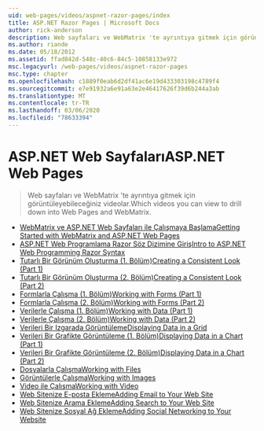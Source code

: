 ```yaml
---
uid: web-pages/videos/aspnet-razor-pages/index
title: ASP.NET Razor Pages | Microsoft Docs
author: rick-anderson
description: Web sayfaları ve WebMatrix 'te ayrıntıya gitmek için görüntüleyebileceğiniz videolar.
ms.author: riande
ms.date: 05/18/2012
ms.assetid: ffad842d-548c-40c6-84c5-10858133e972
msc.legacyurl: /web-pages/videos/aspnet-razor-pages
msc.type: chapter
ms.openlocfilehash: c1889f0eab6d2df41ac6e19d433303198c4789f4
ms.sourcegitcommit: e7e91932a6e91a63e2e46417626f39d6b244a3ab
ms.translationtype: MT
ms.contentlocale: tr-TR
ms.lasthandoff: 03/06/2020
ms.locfileid: "78633394"
---
```

# <a name="aspnet-web-pages"></a><span data-ttu-id="d0fd7-103">ASP.NET Web Sayfaları</span><span class="sxs-lookup"><span data-stu-id="d0fd7-103">ASP.NET Web Pages</span></span>

> <span data-ttu-id="d0fd7-104">Web sayfaları ve WebMatrix 'te ayrıntıya gitmek için görüntüleyebileceğiniz videolar.</span><span class="sxs-lookup"><span data-stu-id="d0fd7-104">Which videos you can view to drill down into Web Pages and WebMatrix.</span></span>

- [<span data-ttu-id="d0fd7-105">WebMatrix ve ASP.NET Web Sayfaları ile Çalışmaya Başlama</span><span class="sxs-lookup"><span data-stu-id="d0fd7-105">Getting Started with WebMatrix and ASP.NET Web Pages</span></span>](getting-started-with-webmatrix-and-aspnet-web-pages.md)
- [<span data-ttu-id="d0fd7-106">ASP.NET Web Programlama Razor Söz Dizimine Giriş</span><span class="sxs-lookup"><span data-stu-id="d0fd7-106">Intro to ASP.NET Web Programming Razor Syntax</span></span>](introduction-to-aspnet-web-programming-using-the-razor-syntax.md)
- [<span data-ttu-id="d0fd7-107">Tutarlı Bir Görünüm Oluşturma (1. Bölüm)</span><span class="sxs-lookup"><span data-stu-id="d0fd7-107">Creating a Consistent Look (Part 1)</span></span>](creating-a-consistent-look-part-1.md)
- [<span data-ttu-id="d0fd7-108">Tutarlı Bir Görünüm Oluşturma (2. Bölüm)</span><span class="sxs-lookup"><span data-stu-id="d0fd7-108">Creating a Consistent Look (Part 2)</span></span>](creating-a-consistent-look-part-2.md)
- [<span data-ttu-id="d0fd7-109">Formlarla Çalışma (1. Bölüm)</span><span class="sxs-lookup"><span data-stu-id="d0fd7-109">Working with Forms (Part 1)</span></span>](working-with-forms-part-1.md)
- [<span data-ttu-id="d0fd7-110">Formlarla Çalışma (2. Bölüm)</span><span class="sxs-lookup"><span data-stu-id="d0fd7-110">Working with Forms (Part 2)</span></span>](working-with-forms-part-2.md)
- [<span data-ttu-id="d0fd7-111">Verilerle Çalışma (1. Bölüm)</span><span class="sxs-lookup"><span data-stu-id="d0fd7-111">Working with Data (Part 1)</span></span>](working-with-data-part-1.md)
- [<span data-ttu-id="d0fd7-112">Verilerle Çalışma (2. Bölüm)</span><span class="sxs-lookup"><span data-stu-id="d0fd7-112">Working with Data (Part 2)</span></span>](working-with-data-part-2.md)
- [<span data-ttu-id="d0fd7-113">Verileri Bir Izgarada Görüntüleme</span><span class="sxs-lookup"><span data-stu-id="d0fd7-113">Displaying Data in a Grid</span></span>](displaying-data-in-a-grid.md)
- [<span data-ttu-id="d0fd7-114">Verileri Bir Grafikte Görüntüleme (1. Bölüm)</span><span class="sxs-lookup"><span data-stu-id="d0fd7-114">Displaying Data in a Chart (Part 1)</span></span>](displaying-data-in-a-chart-part-1.md)
- [<span data-ttu-id="d0fd7-115">Verileri Bir Grafikte Görüntüleme (2. Bölüm)</span><span class="sxs-lookup"><span data-stu-id="d0fd7-115">Displaying Data in a Chart (Part 2)</span></span>](displaying-data-in-a-chart-part-2.md)
- [<span data-ttu-id="d0fd7-116">Dosyalarla Çalışma</span><span class="sxs-lookup"><span data-stu-id="d0fd7-116">Working with Files</span></span>](working-with-files.md)
- [<span data-ttu-id="d0fd7-117">Görüntülerle Çalışma</span><span class="sxs-lookup"><span data-stu-id="d0fd7-117">Working with Images</span></span>](working-with-images.md)
- [<span data-ttu-id="d0fd7-118">Video ile Çalışma</span><span class="sxs-lookup"><span data-stu-id="d0fd7-118">Working with Video</span></span>](working-with-video.md)
- [<span data-ttu-id="d0fd7-119">Web Sitenize E-posta Ekleme</span><span class="sxs-lookup"><span data-stu-id="d0fd7-119">Adding Email to Your Web Site</span></span>](adding-email-to-your-web-site.md)
- [<span data-ttu-id="d0fd7-120">Web Sitenize Arama Ekleme</span><span class="sxs-lookup"><span data-stu-id="d0fd7-120">Adding Search to Your Web Site</span></span>](adding-search-to-your-web-site.md)
- [<span data-ttu-id="d0fd7-121">Web Sitenize Sosyal Ağ Ekleme</span><span class="sxs-lookup"><span data-stu-id="d0fd7-121">Adding Social Networking to Your Website</span></span>](adding-social-networking-to-your-website.md)
